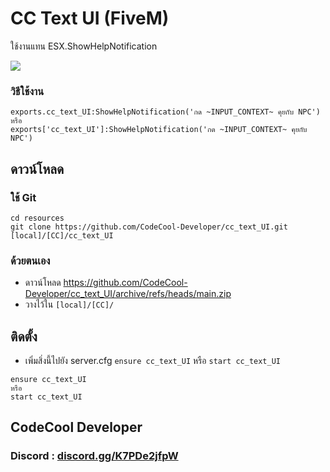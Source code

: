 # CC Text UI (FiveM) 
ใช้งานแทน ESX.ShowHelpNotification

<img src="https://cdn.discordapp.com/attachments/999480275983663185/1020462926223654952/unknown.png"/>

### วิธีใช้งาน
```
exports.cc_text_UI:ShowHelpNotification('กด ~INPUT_CONTEXT~ คุยกับ NPC')
หรือ
exports['cc_text_UI']:ShowHelpNotification('กด ~INPUT_CONTEXT~ คุยกับ NPC')
```

## ดาวน์โหลด
### ใช้ Git
```
cd resources
git clone https://github.com/CodeCool-Developer/cc_text_UI.git [local]/[CC]/cc_text_UI
```

### ด้วยตนเอง
- ดาวน์โหลด https://github.com/CodeCool-Developer/cc_text_UI/archive/refs/heads/main.zip
- วางไว้ใน `[local]/[CC]/`

## ติดตั้ง
- เพิ่มสิ่งนี้ไปยัง server.cfg `ensure cc_text_UI` หรือ `start cc_text_UI`

```
ensure cc_text_UI
หรือ
start cc_text_UI
```

## CodeCool Developer
### Discord : [discord.gg/K7PDe2jfpW](https://discord.gg/K7PDe2jfpW)
